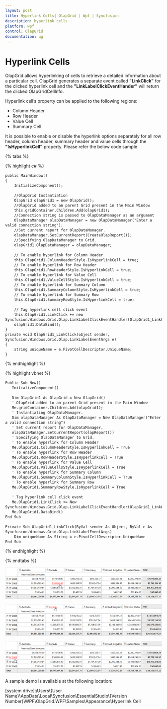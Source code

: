 ```yaml
---
layout: post
title: Hyperlink Cells| OlapGrid | Wpf | Syncfusion
description: hyperlink cells
platform: wpf
control: OlapGrid
documentation: ug
---
```


# Hyperlink Cells

OlapGrid allows hyperlinking of cells to retrieve a detailed information about a particular cell. OlapGrid generates a separate event called **"LinkClick"** for the clicked hyperlink cell and the **"LinkLabelClickEventHander"** will return the clicked OlapGridCellInfo.

Hyperlink cell’s property can be applied to the following regions:

* Column Header 
* Row Header 
* Value Cell 
* Summary Cell

It is possible to enable or disable the hyperlink options separately for all row header, column header, summary header and value cells through the **"IsHyperlinkCell"** property. Please refer the below code sample.

{% tabs %}

{% highlight c# %}

    public MainWindow()
    {
        InitializeComponent();
            
        //OlapGrid Instantiation
        OlapGrid olapGrid1 = new OlapGrid();
        //OlapGrid added to an parent Grid present in the Main Window
        this.gridContainer.Children.Add(olapGrid1);
        //Connection string is passed to OlapDataManager as an argument
        OlapDataManager olapDataManager = new OlapDataManager("Enter a valid connection string");
        //Set current report for OlapDataManager.
        olapDataManager.SetCurrentReport(CreateOlapReport());
        //Specifying OlapDataManager to Grid.
        olapGrid1.OlapDataManager = olapDataManager;
        
        // To enable hyperlink for Column Header
        this.OlapGrid1.ColumnHeaderStyle.IsHyperlinkCell = true;
        // To enable hyperlink for Row Header
        this.OlapGrid1.RowHeaderStyle.IsHyperlinkCell = true;
        // To enable hyperlink for Value Cell
        this.OlapGrid1.ValueCellStyle.IsHyperlinkCell = true;
        // To enable hyperlink for Summary Column
        this.OlapGrid1.SummaryColumnStyle.IsHyperlinkCell = true;
        // To enable hyperlink for Summary Row
        this.OlapGrid1.SummaryRowStyle.IsHyperlinkCell = true;
        
        // Tag hyperlink cell click event
        this.OlapGrid1.LinkClick += new Syncfusion.Windows.Grid.Olap.LinkLabelClickEventHandler(OlapGrid1_LinkClick);
        olapGrid1.DataBind();      
    }
    private void OlapGrid1_LinkClick(object sender, Syncfusion.Windows.Grid.Olap.LinkLabelEventArgs e)
    {
        string uniqueName = e.PivotCellDescriptor.UniqueName;   
    }  

{% endhighlight %}

{% highlight vbnet %}

    Public Sub New()
       InitializeComponent()
       
       Dim OlapGrid1 As OlapGrid = New OlapGrid()
       ' OlapGrid added to an parent Grid present in the Main Window
       Me.gridContainer.Children.Add(olapGrid1);
       ' Instantiating OlapDataManager. 
       Dim olapDataManager As OlapDataManager = New OlapDataManager("Enter a valid connection string")
       ' Set current report for OlapDataManager.
       olapDataManager.SetCurrentReport(olapReport())
       ' Specifying OlapDataManager to Grid.
       ' To enable hyperlink for Column Header
       Me.OlapGrid1.ColumnHeaderStyle.IsHyperlinkCell = True
       ' To enable hyperlink for Row Header
       Me.OlapGrid1.RowHeaderStyle.IsHyperlinkCell = True
       ' To enable hyperlink for Value Cell
       Me.OlapGrid1.ValueCellsStyle.IsHyperlinkCell = True
       ' To enable hyperlink for Summary Column
       Me.OlapGrid1.SummaryColumnStyle.IsHyperlinkCell = True
       ' To enable hyperlink for Summary Row
       Me.OlapGrid1.SummaryRowStyle.IsHyperlinkCell = True
    
       ' Tag hyperlink cell click event
       Me.OlapGrid1.LinkClick += New Syncfusion.Windows.Grid.Olap.LinkLabelClickEventHandler(OlapGrid1_LinkClick);
       Me.OlapGrid1.DataBind()
    End Sub
    
    Private Sub OlapGrid1_LinkClick(ByVal sender As Object, ByVal e As Syncfusion.Windows.Grid.Olap.LinkLabelEventArgs)
        Dim uniqueName As String = e.PivotCellDescriptor.UniqueName
    End Sub
   

{% endhighlight %}

{% endtabs %}

![](Hyperlink-Cells_images/Hyperlink-Cells_img1.png)

![](Hyperlink-Cells_images/Hyperlink-Cells_img2.png)

![](Hyperlink-Cells_images/Hyperlink-Cells_img3.png)

A sample demo is available at the following location:

[system drive]:\Users\\{User Name}\AppData\Local\Syncfusion\EssentialStudio\\{Version Number}\WPF\OlapGrid.WPF\Samples\Appearance\Hyperlink Cell 

